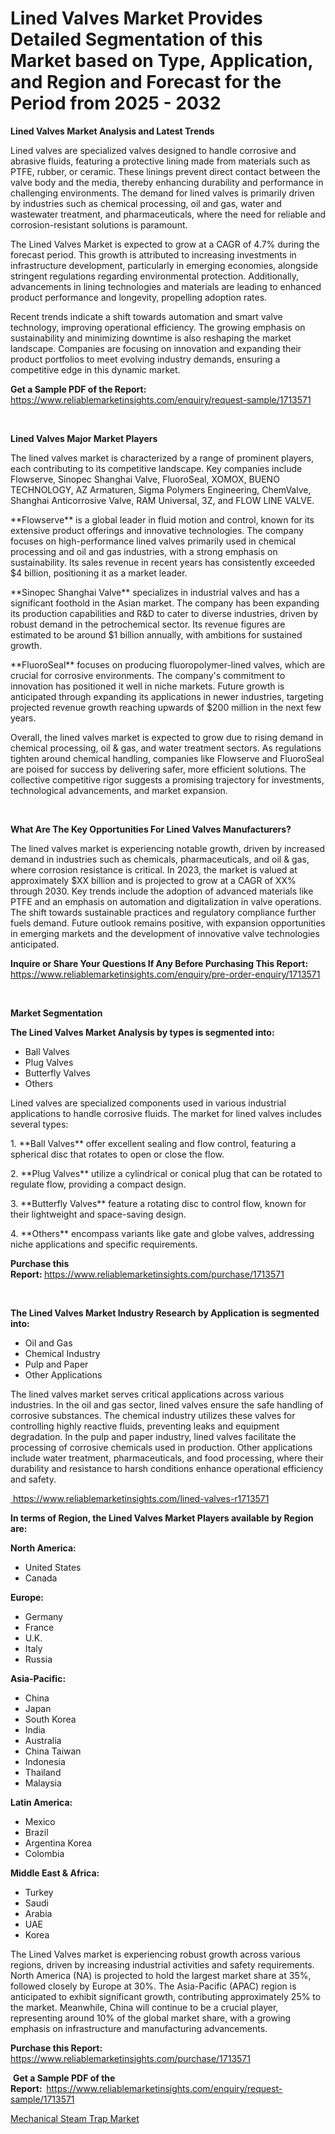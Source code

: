 <p><h1>Lined Valves Market Provides Detailed Segmentation of this Market based on Type, Application, and Region and Forecast for the Period from 2025 - 2032</h1></p><p><strong>Lined Valves Market Analysis and Latest Trends</strong></p>
<p><p>Lined valves are specialized valves designed to handle corrosive and abrasive fluids, featuring a protective lining made from materials such as PTFE, rubber, or ceramic. These linings prevent direct contact between the valve body and the media, thereby enhancing durability and performance in challenging environments. The demand for lined valves is primarily driven by industries such as chemical processing, oil and gas, water and wastewater treatment, and pharmaceuticals, where the need for reliable and corrosion-resistant solutions is paramount.</p><p>The Lined Valves Market is expected to grow at a CAGR of 4.7% during the forecast period. This growth is attributed to increasing investments in infrastructure development, particularly in emerging economies, alongside stringent regulations regarding environmental protection. Additionally, advancements in lining technologies and materials are leading to enhanced product performance and longevity, propelling adoption rates. </p><p>Recent trends indicate a shift towards automation and smart valve technology, improving operational efficiency. The growing emphasis on sustainability and minimizing downtime is also reshaping the market landscape. Companies are focusing on innovation and expanding their product portfolios to meet evolving industry demands, ensuring a competitive edge in this dynamic market.</p></p>
<p><strong>Get a Sample PDF of the Report:&nbsp;</strong> <a href="https://www.reliablemarketinsights.com/enquiry/request-sample/1713571?utm_campaign=1994&utm_medium=2&utm_source=Github&utm_content=ia&utm_term=11012025&utm_id=lined-valves">https://www.reliablemarketinsights.com/enquiry/request-sample/1713571</a></p>
<p>&nbsp;</p>
<p><strong>Lined Valves Major Market Players</strong></p>
<p><p>The lined valves market is characterized by a range of prominent players, each contributing to its competitive landscape. Key companies include Flowserve, Sinopec Shanghai Valve, FluoroSeal, XOMOX, BUENO TECHNOLOGY, AZ Armaturen, Sigma Polymers Engineering, ChemValve, Shanghai Anticorrosive Valve, RAM Universal, 3Z, and FLOW LINE VALVE.</p><p>**Flowserve** is a global leader in fluid motion and control, known for its extensive product offerings and innovative technologies. The company focuses on high-performance lined valves primarily used in chemical processing and oil and gas industries, with a strong emphasis on sustainability. Its sales revenue in recent years has consistently exceeded $4 billion, positioning it as a market leader.</p><p>**Sinopec Shanghai Valve** specializes in industrial valves and has a significant foothold in the Asian market. The company has been expanding its production capabilities and R&D to cater to diverse industries, driven by robust demand in the petrochemical sector. Its revenue figures are estimated to be around $1 billion annually, with ambitions for sustained growth.</p><p>**FluoroSeal** focuses on producing fluoropolymer-lined valves, which are crucial for corrosive environments. The company's commitment to innovation has positioned it well in niche markets. Future growth is anticipated through expanding its applications in newer industries, targeting projected revenue growth reaching upwards of $200 million in the next few years.</p><p>Overall, the lined valves market is expected to grow due to rising demand in chemical processing, oil & gas, and water treatment sectors. As regulations tighten around chemical handling, companies like Flowserve and FluoroSeal are poised for success by delivering safer, more efficient solutions. The collective competitive rigor suggests a promising trajectory for investments, technological advancements, and market expansion.</p></p>
<p>&nbsp;</p>
<p><strong>What Are The Key Opportunities For Lined Valves Manufacturers?</strong></p>
<p><p>The lined valves market is experiencing notable growth, driven by increased demand in industries such as chemicals, pharmaceuticals, and oil & gas, where corrosion resistance is critical. In 2023, the market is valued at approximately $XX billion and is projected to grow at a CAGR of XX% through 2030. Key trends include the adoption of advanced materials like PTFE and an emphasis on automation and digitalization in valve operations. The shift towards sustainable practices and regulatory compliance further fuels demand. Future outlook remains positive, with expansion opportunities in emerging markets and the development of innovative valve technologies anticipated.</p></p>
<p><strong>Inquire or Share Your Questions If Any Before Purchasing This Report:</strong> <a href="https://www.reliablemarketinsights.com/enquiry/pre-order-enquiry/1713571?utm_campaign=1994&utm_medium=2&utm_source=Github&utm_content=ia&utm_term=11012025&utm_id=lined-valves">https://www.reliablemarketinsights.com/enquiry/pre-order-enquiry/1713571</a></p>
<p>&nbsp;</p>
<p><strong>Market Segmentation</strong></p>
<p><strong>The Lined Valves Market Analysis by types is segmented into:</strong></p>
<p><ul><li>Ball Valves</li><li>Plug Valves</li><li>Butterfly Valves</li><li>Others</li></ul></p>
<p><p>Lined valves are specialized components used in various industrial applications to handle corrosive fluids. The market for lined valves includes several types: </p><p>1. **Ball Valves** offer excellent sealing and flow control, featuring a spherical disc that rotates to open or close the flow.</p><p>2. **Plug Valves** utilize a cylindrical or conical plug that can be rotated to regulate flow, providing a compact design. </p><p>3. **Butterfly Valves** feature a rotating disc to control flow, known for their lightweight and space-saving design. </p><p>4. **Others** encompass variants like gate and globe valves, addressing niche applications and specific requirements.</p></p>
<p><strong>Purchase this Report:&nbsp;</strong><a href="https://www.reliablemarketinsights.com/purchase/1713571?utm_campaign=1994&utm_medium=2&utm_source=Github&utm_content=ia&utm_term=11012025&utm_id=lined-valves">https://www.reliablemarketinsights.com/purchase/1713571</a></p>
<p>&nbsp;</p>
<p><strong>The Lined Valves Market Industry Research by Application is segmented into:</strong></p>
<p><ul><li>Oil and Gas</li><li>Chemical Industry</li><li>Pulp and Paper</li><li>Other Applications</li></ul></p>
<p><p>The lined valves market serves critical applications across various industries. In the oil and gas sector, lined valves ensure the safe handling of corrosive substances. The chemical industry utilizes these valves for controlling highly reactive fluids, preventing leaks and equipment degradation. In the pulp and paper industry, lined valves facilitate the processing of corrosive chemicals used in production. Other applications include water treatment, pharmaceuticals, and food processing, where their durability and resistance to harsh conditions enhance operational efficiency and safety.</p></p>
<p><a href="https://www.reliablemarketinsights.com/lined-valves-r1713571?utm_campaign=1994&utm_medium=2&utm_source=Github&utm_content=ia&utm_term=11012025&utm_id=lined-valves">&nbsp;https://www.reliablemarketinsights.com/lined-valves-r1713571</a></p>
<p><strong>In terms of Region, the Lined Valves Market Players available by Region are:</strong></p>
<p>
    <p> <strong> North America: </strong>
        <ul>
            <li>United States</li>
            <li>Canada</li>
        </ul>
        </p> 
    <p> <strong> Europe: </strong>
        <ul>
            <li>Germany</li>
            <li>France</li>
            <li>U.K.</li>
            <li>Italy</li>
            <li>Russia</li>
        </ul>
        </p> 
    <p> <strong> Asia-Pacific: </strong>
        <ul>
            <li>China</li>
            <li>Japan</li>
            <li>South Korea</li>
            <li>India</li>
            <li>Australia</li>
            <li>China Taiwan</li>
            <li>Indonesia</li>
            <li>Thailand</li>
            <li>Malaysia</li>
        </ul>
        </p> 
    <p> <strong> Latin America: </strong>
        <ul>
            <li>Mexico</li>
            <li>Brazil</li>
            <li>Argentina Korea</li>
            <li>Colombia</li>
        </ul>
        </p> 
    <p> <strong> Middle East & Africa: </strong>
        <ul>
            <li>Turkey</li>
            <li>Saudi</li>
            <li>Arabia</li>
            <li>UAE</li>
            <li>Korea</li>
        </ul>
    </p>
    </p>
<p><p>The Lined Valves market is experiencing robust growth across various regions, driven by increasing industrial activities and safety requirements. North America (NA) is projected to hold the largest market share at 35%, followed closely by Europe at 30%. The Asia-Pacific (APAC) region is anticipated to exhibit significant growth, contributing approximately 25% to the market. Meanwhile, China will continue to be a crucial player, representing around 10% of the global market share, with a growing emphasis on infrastructure and manufacturing advancements.</p></p>
<p><strong>Purchase this Report: </strong><a href="https://www.reliablemarketinsights.com/purchase/1713571?utm_campaign=1994&utm_medium=2&utm_source=Github&utm_content=ia&utm_term=11012025&utm_id=lined-valves">https://www.reliablemarketinsights.com/purchase/1713571</a></p>
<p>&nbsp;<strong>Get a Sample PDF of the Report:&nbsp;&nbsp;</strong><a href="https://www.reliablemarketinsights.com/enquiry/request-sample/1713571?utm_campaign=1994&utm_medium=2&utm_source=Github&utm_content=ia&utm_term=11012025&utm_id=lined-valves">https://www.reliablemarketinsights.com/enquiry/request-sample/1713571</a></p>
<p><strong></strong></p>
<p><p><a href="https://github.com/rahu1506/Market-Research-Report-List-6/blob/main/mechanical-steam-trap-market.md?utm_campaign=1994&utm_medium=2&utm_source=Github&utm_content=ia&utm_term=11012025&utm_id=lined-valves">Mechanical Steam Trap Market</a></p></p>